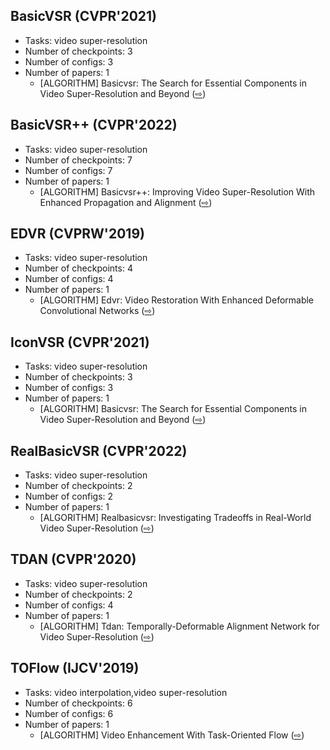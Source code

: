 ## BasicVSR (CVPR'2021)

- Tasks: video super-resolution
- Number of checkpoints: 3
- Number of configs: 3
- Number of papers: 1
  - \[ALGORITHM\] Basicvsr: The Search for Essential Components in Video Super-Resolution and Beyond ([⇨](https://github.com/open-mmlab/mmediting/blob/1.x/configs/basicvsr/README.md#citation))

## BasicVSR++ (CVPR'2022)

- Tasks: video super-resolution
- Number of checkpoints: 7
- Number of configs: 7
- Number of papers: 1
  - \[ALGORITHM\] Basicvsr++: Improving Video Super-Resolution With Enhanced Propagation and Alignment ([⇨](https://github.com/open-mmlab/mmediting/blob/1.x/configs/basicvsr_pp/README.md#citation))

## EDVR (CVPRW'2019)

- Tasks: video super-resolution
- Number of checkpoints: 4
- Number of configs: 4
- Number of papers: 1
  - \[ALGORITHM\] Edvr: Video Restoration With Enhanced Deformable Convolutional Networks ([⇨](https://github.com/open-mmlab/mmediting/blob/1.x/configs/edvr/README.md#citation))

## IconVSR (CVPR'2021)

- Tasks: video super-resolution
- Number of checkpoints: 3
- Number of configs: 3
- Number of papers: 1
  - \[ALGORITHM\] Basicvsr: The Search for Essential Components in Video Super-Resolution and Beyond ([⇨](https://github.com/open-mmlab/mmediting/blob/1.x/configs/iconvsr/README.md#citation))

## RealBasicVSR (CVPR'2022)

- Tasks: video super-resolution
- Number of checkpoints: 2
- Number of configs: 2
- Number of papers: 1
  - \[ALGORITHM\] Realbasicvsr: Investigating Tradeoffs in Real-World Video Super-Resolution ([⇨](https://github.com/open-mmlab/mmediting/blob/1.x/configs/real_basicvsr/README.md#citation))

## TDAN (CVPR'2020)

- Tasks: video super-resolution
- Number of checkpoints: 2
- Number of configs: 4
- Number of papers: 1
  - \[ALGORITHM\] Tdan: Temporally-Deformable Alignment Network for Video Super-Resolution ([⇨](https://github.com/open-mmlab/mmediting/blob/1.x/configs/tdan/README.md#citation))

## TOFlow (IJCV'2019)

- Tasks: video interpolation,video super-resolution
- Number of checkpoints: 6
- Number of configs: 6
- Number of papers: 1
  - \[ALGORITHM\] Video Enhancement With Task-Oriented Flow ([⇨](https://github.com/open-mmlab/mmediting/blob/1.x/configs/tof/README.md#citation))
